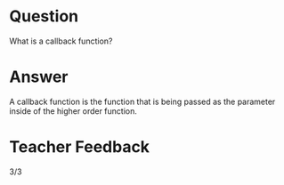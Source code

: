 # Question

What is a callback function?

# Answer

A callback function is the function that is being passed as the parameter inside of the higher order function.

# Teacher Feedback
3/3